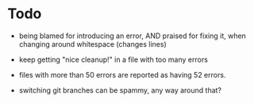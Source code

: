 Todo
====
* being blamed for introducing an error, AND praised for fixing it,
  when changing around whitespace (changes lines)

* keep getting "nice cleanup!" in a file with too many errors

* files with more than 50 errors are reported as having 52 errors.

* switching git branches can be spammy, any way around that?

